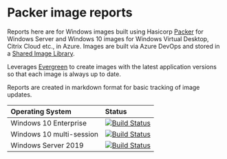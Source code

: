 ﻿# Packer image reports

Reports here are for Windows images built using Hasicorp [Packer](https://www.packer.io/) for Windows Server and Windows 10 images for Windows Virtual Desktop, Citrix Cloud etc., in Azure. Images are built via Azure DevOps and stored in a [Shared Image Library](https://docs.microsoft.com/en-us/azure/virtual-machines/shared-image-galleries).

Leverages [Evergreen](https://stealthpuppy.com/evergreen) to create images with the latest application versions so that each image is always up to date.

Reports are created in markdown format for basic tracking of image updates.

| Operating System | Status |
|:--|:--|
| Windows 10 Enterprise | [![Build Status](https://dev.azure.com/stealthpuppyLab/Packer/_apis/build/status/windows10-enterprise-wvd?branchName=main)](https://dev.azure.com/stealthpuppyLab/Packer/_build/latest?definitionId=2&branchName=main) |
| Windows 10 multi-session | [![Build Status](https://dev.azure.com/stealthpuppyLab/Packer/_apis/build/status/windows10-multisession-wvd?branchName=main)](https://dev.azure.com/stealthpuppyLab/Packer/_build/latest?definitionId=2&branchName=main) |
| Windows Server 2019 | [![Build Status](https://dev.azure.com/stealthpuppyLab/Packer/_apis/build/status/windowsserver2019-wvd?branchName=main)](https://dev.azure.com/stealthpuppyLab/Packer/_build/latest?definitionId=2&branchName=main) |
